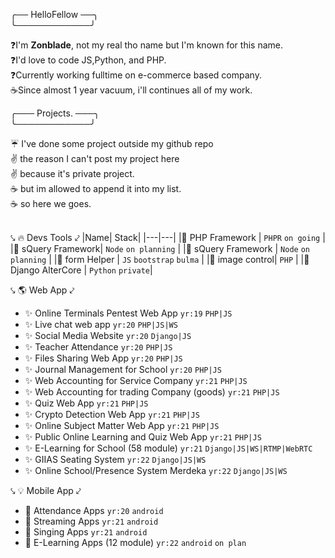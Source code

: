 ╭── HelloFellow ──╮ <br>
╰────────────╯

❓I'm **Zonblade**, not my real tho name but I'm known for this name. \
❓I'd love to code JS,Python, and PHP. \
❓Currently working fulltime on e-commerce based company. \
☕Since almost 1 year vacuum, i'll continues all of my work.

╭───  Projects. ───╮ <br>
╰────────────╯

☔ I've done some project outside my github repo \
✌ the reason I can't post my project here \
✌ because it's private project. \
☕ but im allowed to append it into my list. \
☕ so here we goes. 
<br><br>

⤥ 🔥 Devs Tools ⤦
|Name| Stack|
|---|---|
|🎉 PHP Framework | `PHPR` `on going` |
|🎉 sQuery Framework| `Node` `on planning` |
|🎉 sQuery Framework | `Node` `on planning` |
|🎉 form Helper |  `JS` `bootstrap` `bulma` |
|🎉 image control| `PHP` |
|🎉 Django AlterCore | `Python` `private`|

⤥ 🌎 Web App ⤦
* ✨ Online Terminals Pentest Web App `yr:19` `PHP|JS`
* ✨ Live chat web app `yr:20` `PHP|JS|WS`
* ✨ Social Media Website `yr:20` `Django|JS`
* ✨ Teacher Attendance `yr:20` `PHP|JS`
* ✨ Files Sharing Web App `yr:20` `PHP|JS`
* ✨ Journal Management for School `yr:20` `PHP|JS`
* ✨ Web Accounting for Service Company `yr:21` `PHP|JS`
* ✨ Web Accounting for trading Company (goods) `yr:21` `PHP|JS`
* ✨ Quiz Web App `yr:21` `PHP|JS`
* ✨ Crypto Detection Web App `yr:21` `PHP|JS`
* ✨ Online Subject Matter Web App `yr:21` `PHP|JS`
* ✨ Public Online Learning and Quiz Web App `yr:21` `PHP|JS`
* ✨ E-Learning for School (58 module) `yr:21` `Django|JS|WS|RTMP|WebRTC`
* ✨ GIIAS Seating System `yr:22` `Django|JS|WS`
* ✨ Online School/Presence System Merdeka `yr:22` `Django|JS|WS`

⤥ 💡 Mobile App ⤦
* 🍩 Attendance Apps `yr:20` `android`
* 🍩 Streaming Apps `yr:21` `android`
* 🍩 Singing Apps `yr:21` `android`
* 🍩 E-Learning Apps (12 module) `yr:22` `android` `on plan`
